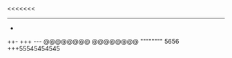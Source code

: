 <<<<<<<
>>>>>>>
>>>>>>>
-------


+
++-
+++
*-*-*-*
@@@@@@@@
@@@@@@@@
""""""""
5656
\
+++55545454545
